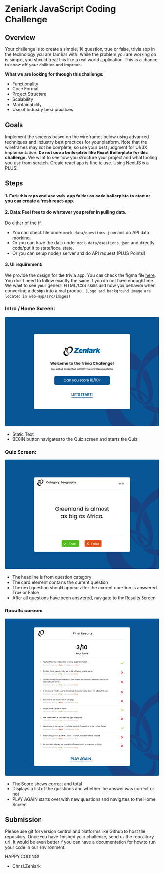 # Zeniark JavaScript Coding Challenge

## Overview

Your challenge is to create a simple, 10 question, true or false, trivia app in the technology you are familiar with. While the problem you are working on is simple, you should treat this like a real world application. This is a chance to show off your abilities and impress.

**What we are looking for through this challenge:**

- Functionality
- Code Format
- Project Structure
- Scalability
- Maintainability
- Use of industry best practices

## Goals

Implement the screens based on the wireframes below using advanced techniques and industry best practices for your platform. Note that the wireframes may not be complete, so use your best judgment for UI/UX implementation. **Do not use a boilerplate like React Boilerplate for this challenge.** We want to see how you structure your project and what tooling you use from scratch. Create react app is fine to use. Using NextJS is a PLUS! 

## Steps

#### 1. Fork this repo and use web-app folder as code boilerplate to start or you can create a fresh react-app.
#### 2. Data: Feel free to do whatever you prefer in pulling data.
Do either of the ff:
- You can check file under `mock-data/questions.json` and do API data mocking. 
- Or you can have the data under `mock-data/questions.json` and directly code/put it to state/local state.
- Or you can setup nodejs server and do API request (PLUS Points!)

#### 3. UI requirement:
We provide the design for the trivia app. You can check the figma file [here](https://www.figma.com/file/6r4GIfxp3s9VXPq95KK9Gf/Zeniark-Coding-Test?node-id=0%3A1). You don't need to follow exactly the same if you do not have enough time. We want to see your general HTML/CSS skills and how you behavior when converting a design into a real product. `(Logo and background image are located in web-app/src/images)`

### Intro / Home Screen:

![The Intro screen for the app](screenshots/intro-screen.png "The Intro screen for the app")

- Static Text
- BEGIN button navigates to the Quiz screen and starts the Quiz

### Quiz Screen:

![The Quiz screen for the app](screenshots/question-screen.png "The Quiz screen for the app")

- The headline is from question category
- The card element contains the current question
- The next question should appear after the current question is answered True or False
- After all questions have been answered, navigate to the Results Screen

### Results screen:

![The Results screen for the app](screenshots/results-screen.png "The Results screen for the app")

- The Score shows correct and total
- Displays a list of the questions and whether the answer was correct or not
- PLAY AGAIN starts over with new questions and navigates to the Home Screen

## Submission

Please use git for version control and platforms like Github to host the repository. Once you have finished your challenge, send us the repository url. It would be even better if you can have a documentation for how to run your code in our environment.

HAPPY CODING!


- Chrisl.Zeniark
